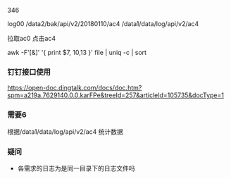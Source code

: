 346


log00
/data2/bak/api/v2/20180110/ac4
/data1/data/log/api/v2/ac4


拉取ac0
点击ac4

awk -F'[\&]' '{ print $7, $10,$13 }' file | uniq -c | sort

### 钉钉接口使用
https://open-doc.dingtalk.com/docs/doc.htm?spm=a219a.7629140.0.0.karFPe&treeId=257&articleId=105735&docType=1

### 需要6
根据/data1/data/log/api/v2/ac4 统计数据
### 疑问
* 各需求的日志为是同一目录下的日志文件吗
